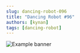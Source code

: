 ```yaml
---
slug: dancing-robot-096
title: "Dancing Robot #96"
authors: [kynan]
tags: [dancing-robot]
---
```


![Example banner](/img/stories/dancing-robot_new/096.png)
